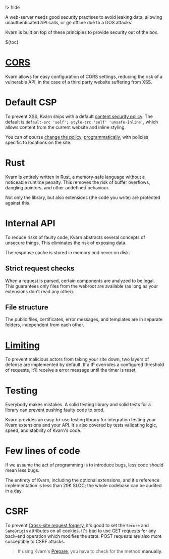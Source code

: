 !> hide

<head>
    <title>Security | Kvarn</title>
</head>

A web-server needs good security practises to
avoid
leaking data,
allowing unauthenticated API calls,
or go offline due to a DOS attacks.

Kvarn is built on top of these principles to provide security out of the box.

${toc}

# [CORS](/cors.)

Kvarn allows for easy configuration of CORS settings, reducing the risk of a vulnerable API,
in the case of a third party website suffering from XSS.

# Default CSP

To prevent XSS, Kvarn ships with a default [content security policy](../csp.).
The default is `default-src 'self'; style-src 'self' 'unsafe-inline'`, which allows content from the current website and inline styling.

You can of course [change the policy](https://doc.kvarn.org/kvarn/extensions/struct.Extensions.html#method.with_csp), [programmatically](https://doc.kvarn.org/kvarn/csp/type.Csp.html),
with policies specific to locations on the site.

# Rust

Kvarn is entirely written in Rust, a memory-safe language without a noticeable runtime penalty.
This removes the risk of buffer overflows, dangling pointers, and other undefined behaviour.

Not only the library, but also extensions (the code you write) are protected against this.

# Internal API

To reduce risks of faulty code, Kvarn abstracts several concepts of unsecure things.
This eliminates the risk of exposing data.

The response cache is stored in memory and never on disk.

## Strict request checks

When a request is parsed, certain components are analyzed to be legal.
This guarantees only files from the webroot are available (as long as your extensions don't read any other).

## File structure

The public files, certificates, error messages, and templates are in separate folders, independent from each other.

# [Limiting](/limiting.)

To prevent malicious actors from taking your site down, two layers of defense are implemented by default.
If a IP overrides a configured threshold of requests, it'll receive a error message until the timer is reset.

# Testing

Everybody makes mistakes.
A solid testing library and solid tests for a library can prevent pushing faulty code to prod.

Kvarn provides an easy-to-use testing library for integration testing your Kvarn extensions and your API.
It's also covered by tests validating logic, speed, and stability of Kvarn's code.

# Few lines of code

If we assume the act of programming is to introduce bugs, less code should mean less bugs.

The entirety of Kvarn, including the optional extensions, and it's reference implementation is less than 20K SLOC;
the whole codebase can be audited in a day.

# CSRF

To prevent [Cross-site request forgery](https://en.wikipedia.org/wiki/Cross-site_request_forgery),
it's good to set the `Secure` and `SameOrigin` attributes on all cookies.
It's bad to use GET requests for any back-end operation which modifies the state.
POST requests are also more susceptible to CSRF attacks.

> If using Kvarn's [Prepare](/extensions/#prepare), you have to check for the method **manually**.
